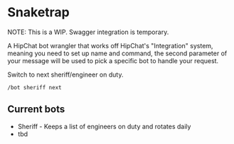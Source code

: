 # Snaketrap

NOTE: This is a WIP. Swagger integration is temporary.

A HipChat bot wrangler that works off HipChat's "Integration" system, meaning you need
to set up name and command, the second parameter of your message will be used
to pick a specific bot to handle your request.

Switch to next sheriff/engineer on duty.

```
/bot sheriff next
```

## Current bots

- Sheriff - Keeps a list of engineers on duty and rotates daily
- tbd